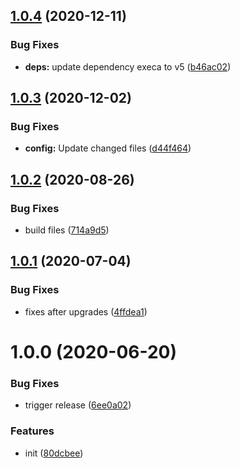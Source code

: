 ## [1.0.4](https://github.com/dword-design/depcheck-special-ceiling/compare/v1.0.3...v1.0.4) (2020-12-11)


### Bug Fixes

* **deps:** update dependency execa to v5 ([b46ac02](https://github.com/dword-design/depcheck-special-ceiling/commit/b46ac022f2f3c93e8ec0671b00c275f896e5049a))

## [1.0.3](https://github.com/dword-design/depcheck-special-ceiling/compare/v1.0.2...v1.0.3) (2020-12-02)


### Bug Fixes

* **config:** Update changed files ([d44f464](https://github.com/dword-design/depcheck-special-ceiling/commit/d44f464885533ae56b8f6c16c739d9b7c100c9f7))

## [1.0.2](https://github.com/dword-design/depcheck-special-ceiling/compare/v1.0.1...v1.0.2) (2020-08-26)


### Bug Fixes

* build files ([714a9d5](https://github.com/dword-design/depcheck-special-ceiling/commit/714a9d535af5f00f42aa2cb95f815b012ee95fb3))

## [1.0.1](https://github.com/dword-design/depcheck-special-ceiling/compare/v1.0.0...v1.0.1) (2020-07-04)


### Bug Fixes

* fixes after upgrades ([4ffdea1](https://github.com/dword-design/depcheck-special-ceiling/commit/4ffdea1180472e3cfbc235cc08c63e899694f9f2))

# 1.0.0 (2020-06-20)


### Bug Fixes

* trigger release ([6ee0a02](https://github.com/dword-design/depcheck-special-ceiling/commit/6ee0a02084f341406e4f8af461333621a3449f15))


### Features

* init ([80dcbee](https://github.com/dword-design/depcheck-special-ceiling/commit/80dcbee05606f1a307d9625c29fa0b178cb643f3))
